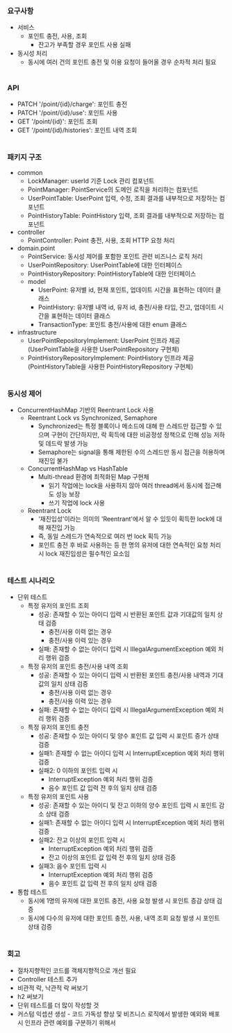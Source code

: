 ### 요구사항
* 서비스 
  * 포인트 충전, 사용, 조회
    * 잔고가 부족할 경우 포인트 사용 실패
* 동시성 처리
  * 동시에 여러 건의 포인트 충전 및 이용 요청이 들어올 경우 순차적 처리 필요</br></br>
###
###
### API
* PATCH '/point/{id}/charge': 포인트 충전
* PATCH '/point/{id}/use': 포인트 사용
* GET '/point/{id}': 포인트 조회
* GET '/point/{id}/histories': 포인트 내역 조회</br></br>
###
###
### 패키지 구조
* common
  * LockManager: userId 기준 Lock 관리 컴포넌트
  * PointManager: PointService의 도메인 로직을 처리하는 컴포넌트
  * UserPointTable: UserPoint 입력, 수정, 조회 결과를 내부적으로 저장하는 컴포넌트
  * PointHistoryTable: PointHistory 입력, 조회 결과를 내부적으로 저장하는 컴포넌트
* controller
  * PointController: Point 충전, 사용, 조회 HTTP 요청 처리
* domain.point
  * PointService: 동시성 제어를 포함한 포인트 관련 비즈니스 로직 처리
  * UserPointRepository: UserPointTable에 대한 인터페이스
  * PointHistoryRepository: PointHistoryTable에 대한 인터페이스
  * model
    * UserPoint: 유저별 id, 현재 포인트, 업데이트 시간을 표현하는 데이터 클래스
    * PointHistory: 유저별 내역 id, 유저 id, 충전/사용 타입, 잔고, 업데이트 시간을 표현하는 데이터 클래스
    * TransactionType: 포인트 충전/사용에 대한 enum 클래스
* infrastructure
  * UserPointRepositoryImplement: UserPoint 인프라 제공</br>(UserPointTable을 사용한 UserPointRepository 구현체)
  * PointHistoryRepositoryImplement: PointHistory 인프라 제공</br>(PointHistoryTable을 사용한 PointHistoryRepository 구현체)</br></br>
###
###
### 동시성 제어
* ConcurrentHashMap 기반의 Reentrant Lock 사용
  * Reentrant Lock vs Synchronized, Semaphore
    * Synchronized는 특정 블록이나 메소드에 대해 한 스레드만 접근할 수 있으며 구현이 간단하지만, 락 획득에 대한 비공정성 정책으로 인해 성능 저하 및 데드락 발생 가능
    * Semaphore는 signal을 통해 제한된 수의 스레드만 동시 접근을 허용하며 재진입 불가
  * ConcurrentHashMap vs HashTable
    * Multi-thread 환경에 최적화된 Map 구현체
      * 읽기 작업에는 lock을 사용하지 않아 여러 thread에서 동시에 접근해도 성능 보장
      * 쓰기 작업에 lock 사용
  * Reentrant Lock
    * '재진입성'이라는 의미의 'Reentrant'에서 알 수 있듯이 획득한 lock에 대해 재진입 가능
    * 즉, 동일 스레드가 연속적으로 여러 번 lock 획득 가능
    * 포인트 충전 후 바로 사용하는 등 한 명의 유저에 대한 연속적인 요청 처리 시 lock 재진입성은 필수적인 요소임</br></br>
###    
###
### 테스트 시나리오
* 단위 테스트
  * 특정 유저의 포인트 조회
    * 성공: 존재할 수 있는 아이디 입력 시 반환된 포인트 값과 기대값의 일치 상태 검증
      * 충전/사용 이력 없는 경우
      * 충전/사용 이력 있는 경우
    * 실패: 존재할 수 없는 아이디 입력 시 IllegalArgumentException 예외 처리 행위 검증
  * 특정 유저의 포인트 충전/사용 내역 조회
    * 성공: 존재할 수 있는 아이디 입력 시 반환된 포인트 충전/사용 내역과 기대값의 일치 상태 검증
      * 충전/사용 이력 없는 경우
      * 충전/사용 이력 있는 경우
    * 실패: 존재할 수 없는 아이디 입력 시 IllegalArgumentException 예외 처리 행위 검증
  * 특정 유저의 포인트 충전
    * 성공: 존재할 수 있는 아이디 및 양수 포인트 값 입력 시 포인트 증가 상태 검증
    * 실패1: 존재할 수 없는 아이디 입력 시 InterruptException 예외 처리 행위 검증
    * 실패2: 0 이하의 포인트 입력 시 
      * InterruptException 예외 처리 행위 검증
      * 음수 포인트 값 입력 전 후의 일치 상태 검증
  * 특정 유저의 포인트 사용
    * 성공: 존재할 수 있는 아이디 및 잔고 이하의 양수 포인트 입력 시 포인트 감소 상태 검증
    * 실패1: 존재할 수 없는 아이디 입력 시 InterruptException 예외 처리 행위 검증
    * 실패2: 잔고 이상의 포인트 입력 시
      * InterruptException 예외 처리 행위 검증
      * 잔고 이상의 포인트 값 입력 전 후의 일치 상태 검증 
    * 실패3: 음수 포인트 입력 시 
      * InterruptException 예외 처리 행위 검증
      * 음수 포인트 값 입력 전 후의 일치 상태 검증
* 통합 테스트
  * 동시에 1명의 유저에 대한 포인트 충전, 사용 요청 발생 시 포인트 증감 상태 검증
  * 동시에 다수의 유저에 대한 포인트 충전, 사용, 내역 조회 요청 발생 시 포인트 상태 검증</br></br>
###
###
### 회고
* 절차지향적인 코드를 객체지향적으로 개선 필요
* Controller 테스트 추가
* 비관적 락, 낙관적 락 써보기
* h2 써보기
* 단위 테스트를 더 많이 작성할 것
* 커스텀 익셉션 생성 - 코드 가독성 향상 및 비즈니스 로직에서 발생한 예외와 배포 시 인프라 관련 예외를 구분하기 위해서
